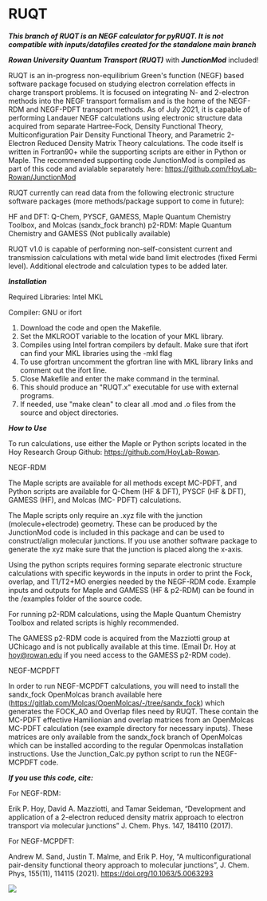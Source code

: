 # RUQT

***This branch of RUQT is an NEGF calculator for pyRUQT. It is not compatible with inputs/datafiles created for the standalone main branch***

***Rowan University Quantum Transport (RUQT)*** 
 with ***JunctionMod*** included!

RUQT is an in-progress non-equilibrium Green's function (NEGF) based software package focused on studying electron correlation effects in charge transport problems. It is focused on integrating N- and 2-electron methods into the NEGF transport formalism and is the home of the NEGF-RDM and NEGF-PDFT transport methods. As of July 2021, it is capable of performing Landauer NEGF calculations using electronic structure data acquired from separate Hartree-Fock, Density Functional Theory, Multiconfiguration Pair Density Functional Theory, and Parametric 2-Electron Reduced Density Matrix Theory calculations. The code itself is written in Fortran90+ while the supporting scripts are either in Python or Maple. The recommended supporting code JunctionMod is compiled as part of this code and avialable separately here: https://github.com/HoyLab-Rowan/JunctionMod

RUQT currently can read data from the following electronic structure software packages (more methods/package support to come in future):

HF and DFT: Q-Chem, PYSCF, GAMESS, Maple Quantum Chemistry Toolbox, and Molcas (sandx_fock branch)
p2-RDM: Maple Quantum Chemistry and GAMESS (Not publically available)

RUQT v1.0 is capable of performing non-self-consistent current and transmission calculations with metal wide band limit electrodes (fixed Fermi level). 
Additional electrode and calculation types to be added later.

***Installation***

Required Libraries: Intel MKL

Compiler: GNU or ifort

1. Download the code and open the Makefile. 
2. Set the MKLROOT variable to the location of your MKL library. 
3. Compiles using Intel fortran compilers by default. Make sure that ifort can find your MKL libraries using the -mkl flag
3. To use gfortran uncomment the gfortran line with MKL library links and comment out the ifort line.
4. Close Makefile and enter the make command in the terminal.
5. This should produce an "RUQT.x" executable for use with external programs. 
6. If needed, use "make clean" to clear all .mod and .o files from the source and object directories.

***How to Use***

To run calculations, use either the Maple or Python scripts located in the Hoy Research Group Github: https://github.com/HoyLab-Rowan. 


NEGF-RDM

The Maple scripts are available for all methods except MC-PDFT, and Python scripts are available for Q-Chem (HF & DFT), PYSCF (HF & DFT), GAMESS (HF), and Molcas (MC-
PDFT) calculations. 

The Maple scripts only require an .xyz file with the junction (molecule+electrode) geometry. These can be produced by the JunctionMod code is included in this package 
and can be used to construct/align molecular junctions. If you use another software package to generate the xyz make sure that the junction is placed along the 
x-axis. 

Using the python scripts requires forming separate electronic structure calculations with specific keywords in the inputs in order to print the Fock, overlap, and 
T1/T2+MO energies needed by the NEGF-RDM code. Example inputs and outputs for Maple and GAMESS (HF & p2-RDM) can be found in the /examples folder of the source code.

For running p2-RDM calculations, using the Maple Quantum Chemistry Toolbox and related scripts is highly recommended.

The GAMESS p2-RDM code is acquired from the Mazziotti group at UChicago and is not publically available at this time. (Email Dr. Hoy at hoy@rowan.edu if you need 
access to the GAMESS p2-RDM code). 


NEGF-MCPDFT

In order to run NEGF-MCPDFT calculations, you will need to install the sandx_fock OpenMolcas branch available here (https://gitlab.com/Molcas/OpenMolcas/-/tree/sandx_fock) which generates the FOCK_AO and Overlap files need by RUQT. These contain the MC-PDFT effective Hamilionian and overlap matrices from an OpenMolcas 
MC-PDFT calculation (see example directory for necessary inputs). These matrices are only available from the sandx_fock branch of OpenMolcas which can be installed 
according to the regular Openmolcas installation instructions. Use the Junction_Calc.py python script to run the NEGF-MCPDFT code.

***If you use this code, cite:***

For NEGF-RDM:

Erik P. Hoy, David A. Mazziotti, and Tamar Seideman, “Development and application of a 2-electron reduced density matrix approach to electron transport via molecular 
junctions” J. Chem. Phys. 147, 184110 (2017).

For NEGF-MCPDFT:

Andrew M. Sand, Justin T. Malme, and Erik P. Hoy, “A multiconfigurational pair-density functional theory approach to molecular junctions”, J. Chem. Phys, 155(11), 114115 (2021). https://doi.org/10.1063/5.0063293 

<a href="https://hits.seeyoufarm.com"><img src="https://hits.seeyoufarm.com/api/count/incr/badge.svg?url=https%3A%2F%2Fgithub.com%2FHoyLab-Rowan%2FRUQT&count_bg=%2379C83D&title_bg=%23555555&icon=&icon_color=%23E7E7E7&title=hits&edge_flat=false"/></a>
